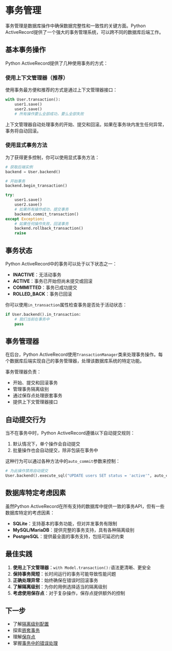# 事务管理

事务管理是数据库操作中确保数据完整性和一致性的关键方面。Python ActiveRecord提供了一个强大的事务管理系统，可以跨不同的数据库后端工作。

## 基本事务操作

Python ActiveRecord提供了几种使用事务的方式：

### 使用上下文管理器（推荐）

使用事务最方便和推荐的方式是通过上下文管理器接口：

```python
with User.transaction():
    user1.save()
    user2.save()
    # 所有操作要么全部成功，要么全部失败
```

上下文管理器自动处理事务的开始、提交和回滚。如果在事务块内发生任何异常，事务将自动回滚。

### 使用显式事务方法

为了获得更多控制，你可以使用显式事务方法：

```python
# 获取后端实例
backend = User.backend()

# 开始事务
backend.begin_transaction()

try:
    user1.save()
    user2.save()
    # 如果所有操作成功，提交事务
    backend.commit_transaction()
except Exception:
    # 如果任何操作失败，回滚事务
    backend.rollback_transaction()
    raise
```

## 事务状态

Python ActiveRecord中的事务可以处于以下状态之一：

- **INACTIVE**：无活动事务
- **ACTIVE**：事务已开始但尚未提交或回滚
- **COMMITTED**：事务已成功提交
- **ROLLED_BACK**：事务已回滚

你可以使用`in_transaction`属性检查事务是否处于活动状态：

```python
if User.backend().in_transaction:
    # 我们当前在事务中
    pass
```

## 事务管理器

在后台，Python ActiveRecord使用`TransactionManager`类来处理事务操作。每个数据库后端实现自己的事务管理器，处理该数据库系统的特定功能。

事务管理器负责：

- 开始、提交和回滚事务
- 管理事务隔离级别
- 通过保存点处理嵌套事务
- 提供上下文管理器接口

## 自动提交行为

当不在事务中时，Python ActiveRecord遵循以下自动提交规则：

1. 默认情况下，单个操作会自动提交
2. 批量操作也会自动提交，除非包装在事务中

这种行为可以通过各种方法中的`auto_commit`参数来控制：

```python
# 为此操作禁用自动提交
User.backend().execute_sql("UPDATE users SET status = 'active'", auto_commit=False)
```

## 数据库特定考虑因素

虽然Python ActiveRecord在所有支持的数据库中提供一致的事务API，但有一些数据库特定的考虑因素：

- **SQLite**：支持基本的事务功能，但对并发事务有限制
- **MySQL/MariaDB**：提供完整的事务支持，具有各种隔离级别
- **PostgreSQL**：提供最全面的事务支持，包括可延迟约束

## 最佳实践

1. **使用上下文管理器**：`with Model.transaction():`语法更清晰、更安全
2. **保持事务简短**：长时间运行的事务可能导致性能问题
3. **正确处理异常**：始终确保在错误时回滚事务
4. **了解隔离级别**：为你的用例选择适当的隔离级别
5. **考虑使用保存点**：对于复杂操作，保存点提供额外的控制

## 下一步

- 了解[隔离级别配置](isolation_level_configuration.md)
- 探索[嵌套事务](nested_transactions.md)
- 理解[保存点](savepoints.md)
- 掌握[事务中的错误处理](error_handling_in_transactions.md)